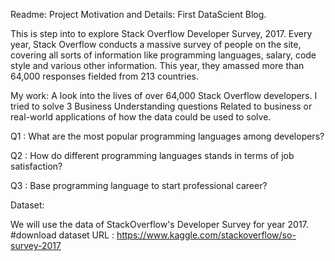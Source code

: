 Readme:
Project Motivation and Details:
First DataScient Blog.

This is step into to explore Stack Overflow Developer Survey, 2017.
Every year, Stack Overflow conducts a massive survey of people on the site, covering all sorts of information like programming languages, salary, code style and various other information. 
This year, they amassed more than 64,000 responses fielded from 213 countries.

My work:
A look into the lives of over 64,000 Stack Overflow developers.
I tried to solve 3 Business Understanding questions Related to business or real-world applications of how the data could be used to solve.

Q1 : What are the most popular programming languages among developers?

Q2 : How do different programming languages stands in terms of job satisfaction?

Q3 : Base programming language to start professional career?

Dataset:

We will use the data of StackOverflow's Developer Survey for year 2017. 
#download dataset URL : https://www.kaggle.com/stackoverflow/so-survey-2017

